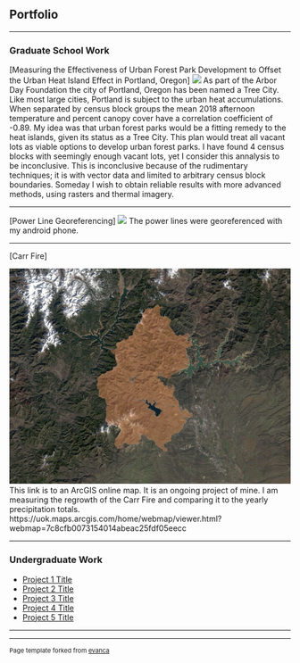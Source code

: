 ## Portfolio

---

### Graduate School Work 

[Measuring the Effectiveness of Urban Forest Park Development to Offset the Urban Heat Island Effect in Portland, Oregon] 
<img src="images/3minutemaps4.png?raw=true"/>
As part of the Arbor Day Foundation the city of Portland, Oregon has been named a Tree City. Like most large cities, Portland is subject to the urban heat accumulations. When separated by census block groups the mean 2018 afternoon temperature and percent canopy cover have a correlation coefficient of -0.89. My idea was that urban forest parks would be a fitting remedy to the heat islands, given its status as a Tree City. This plan would treat all vacant lots as viable options to develop urban forest parks. I have found 4 census blocks with seemingly enough vacant lots, yet I consider this annalysis to be inconclusive. This is inconclusive because of the rudimentary techniques; it is with vector data and limited to arbitrary census block boundaries. Someday I wish to obtain reliable results with more advanced methods, using rasters and thermal imagery. 


---



[Power Line Georeferencing] 
<img src="images/PowerLinesSPECIALEDITION.png?raw=true"/>
The power lines were georeferenced with my android phone. 


---
[Carr Fire]

<img src="images/carr.JPG?raw=true"/>
This link is to an ArcGIS online map. It is an ongoing project of mine. I am measuring the regrowth of the Carr Fire and comparing it to the yearly precipitation totals.
https://uok.maps.arcgis.com/home/webmap/viewer.html?webmap=7c8cfb0073154014abeac25fdf05eecc

---

### Undergraduate Work

- [Project 1 Title](http://example.com/)
- [Project 2 Title](http://example.com/)
- [Project 3 Title](http://example.com/)
- [Project 4 Title](http://example.com/)
- [Project 5 Title](http://example.com/)

---




---
<p style="font-size:11px">Page template forked from <a href="https://github.com/evanca/quick-portfolio">evanca</a></p>
<!-- Remove above link if you don't want to attibute -->
